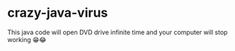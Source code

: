 # crazy-java-virus
This java code will open DVD drive infinite time and your computer will stop working 😁😂
